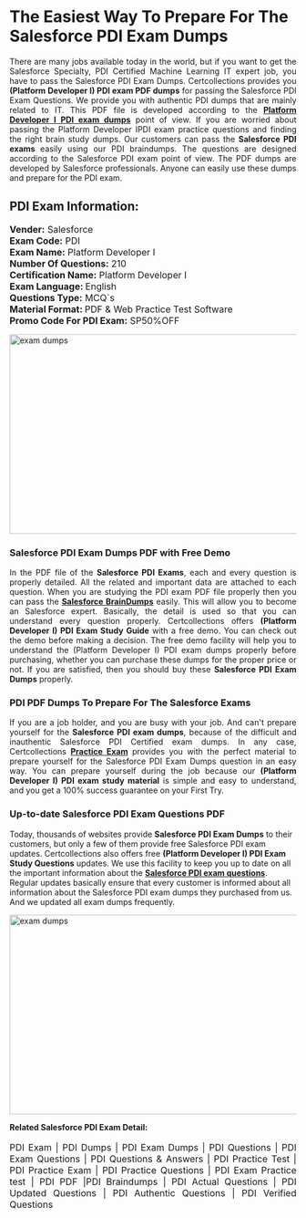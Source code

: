 <h1>The Easiest Way To Prepare For The Salesforce PDI Exam Dumps</h1> <p style="text-align:justify">There are many jobs available today in the world, but if you want to get the Salesforce Specialty, PDI Certified Machine Learning IT expert job, you have to pass the Salesforce PDI Exam Dumps. Certcollections provides you <strong>(Platform Developer I) PDI exam PDF dumps</strong> for passing the Salesforce PDI Exam Questions. We provide you with authentic PDI dumps that are mainly related to IT. This PDF file is developed according to the <a href="https://www.certsofficial.com/salesforce/pdi-questions"><strong>Platform Developer I PDI exam dumps</strong></a> point of view. If you are worried about passing the Platform Developer IPDI exam practice questions and finding the right brain study dumps. Our customers can pass the <strong>Salesforce PDI exams </strong>easily using our PDI braindumps. The questions are designed according to the Salesforce PDI exam point of view. The PDF dumps are developed by Salesforce professionals. Anyone can easily use these dumps and prepare for the PDI exam.</p> <h2><strong>PDI Exam Information:</strong></h2> <p><span style="font-size:16px"><strong>Vender:</strong> Salesforce<br /> <strong>Exam Code:</strong> PDI<br /> <strong>Exam Name:</strong> Platform Developer I<br /> <strong>Number Of Questions:</strong> 210<br /> <strong>Certification Name:</strong> Platform Developer I<br /> <strong>Exam Language: </strong>English<br /> <strong>Questions Type:</strong> MCQ`s<br /> <strong>Material Format: </strong>PDF & Web Practice Test Software<br /> <strong>Promo Code For PDI Exam:</strong> SP50%OFF</span></p> <p><a href="https://www.certsofficial.com/salesforce/pdi-questions" rel="no-follow"><img alt="exam dumps" src="https://www.certcollections.com/uploads/content/certsofficial.jpg" style="height:350px; width:750px" /></a></p> <h3><strong>Salesforce PDI Exam Dumps PDF with Free Demo</strong></h3> <p style="text-align:justify">In the PDF file of the <strong>Salesforce PDI Exams</strong>, each and every question is properly detailed. All the related and important data are attached to each question. When you are studying the PDI exam PDF file properly then you can pass the <a href="https://www.certsofficial.com/salesforce-dumps"><strong>Salesforce BrainDumps</strong></a> easily. This will allow you to become an Salesforce expert. Basically, the detail is used so that you can understand every question properly. Certcollections offers <strong>(Platform Developer I) PDI Exam Study Guide</strong> with a free demo. You can check out the demo before making a decision. The free demo facility will help you to understand the (Platform Developer I) PDI exam dumps properly before purchasing, whether you can purchase these dumps for the proper price or not. If you are satisfied, then you should buy these <strong>Salesforce PDI Exam Dumps</strong> properly.</p> <h3><strong>PDI PDF Dumps To Prepare For The Salesforce Exams</strong></h3> <p style="text-align:justify">If you are a job holder, and you are busy with your job. And can't prepare yourself for the <strong>Salesforce PDI exam dumps</strong>, because of the difficult and inauthentic Salesforce PDI Certified exam dumps. In any case, Certcollections <strong><a href="https://www.certsofficial.com/">Practice Exam</a></strong> provides you with the perfect material to prepare yourself for the Salesforce PDI Exam Dumps question in an easy way. You can prepare yourself during the job because our <strong>(Platform Developer I) PDI exam study material</strong> is simple and easy to understand, and you get a 100% success guarantee on your First Try.</p> <h3><strong>Up-to-date Salesforce PDI Exam Questions PDF</strong></h3> <p>Today, thousands of websites provide <strong>Salesforce PDI Exam Dumps</strong> to their customers, but only a few of them provide free Salesforce PDI exam updates. Certcollections also offers free <strong>(Platform Developer I) PDI Exam Study Questions</strong> updates. We use this facility to keep you up to date on all the important information about the <a href="https://www.certsofficial.com/salesforce/pdi-questions"><strong>Salesforce PDI exam questions</strong></a>. Regular updates basically ensure that every customer is informed about all information about the Salesforce PDI exam dumps they purchased from us. And we updated all exam dumps frequently.</p> <p><a href="https://www.certsofficial.com/salesforce/pdi-questions"><img alt="exam dumps " src="https://www.certcollections.com/uploads/content/certsofficial2.jpg" style="height:350px; width:750px" /></a></p> <p style="text-align:justify"><span style="font-size:14px"><strong>Related Salesforce PDI Exam Detail:</strong></span><br /> <br /> <span style="font-size:16px">PDI Exam | PDI Dumps | PDI Exam Dumps | PDI Questions | PDI Exam Questions | PDI Questions & Answers | PDI Practice Test | PDI Practice Exam | PDI Practice Questions | PDI Exam Practice test | PDI PDF |PDI Braindumps | PDI Actual Questions | PDI Updated Questions | PDI Authentic Questions | PDI Verified Questions</span></p>
